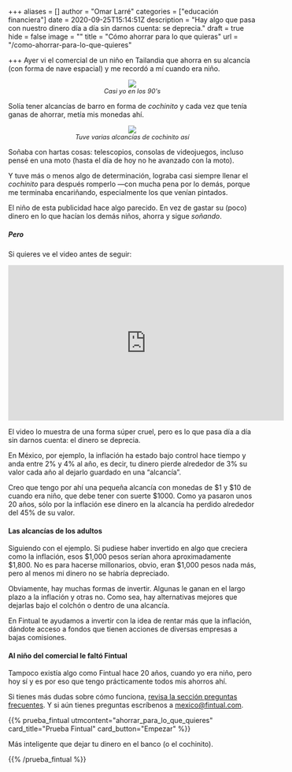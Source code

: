 +++
aliases = []
author = "Omar Larré"
categories = ["educación financiera"]
date = 2020-09-25T15:14:51Z
description = "Hay algo que pasa con nuestro dinero día a día sin darnos cuenta: se deprecia."
draft = true
hide = false
image = ""
title = "Cómo ahorrar para lo que quieras"
url = "/como-ahorrar-para-lo-que-quieres"

+++
Ayer vi el comercial de un niño en Tailandia que ahorra en su alcancía (con forma de nave espacial) y me recordó a mí cuando era niño.

<div style="text-align:center"> <figure> <img src="/uploads/captura-de-pantalla-2020-09-25-a-la-s-13-23-02.png"> <figcaption style="display:block;text-align:center;font-size:.8rem"><i>Casi yo en los 90's</i></figcaption> </figure> </div>

Solía tener alcancías de barro en forma de _cochinito_ y cada vez que tenía ganas de ahorrar, metía mis monedas ahí.

<div style="text-align:center"> <figure> <img src="/uploads/captura-de-pantalla-2020-09-25-a-la-s-13-38-30.png"> <figcaption style="display:block;text-align:center;font-size:.8rem"><i>Tuve varias alcancías de cochinito así</i></figcaption> </figure> </div>

Soñaba con hartas cosas: telescopios, consolas de videojuegos, incluso pensé en una moto (hasta el día de hoy no he avanzado con la moto).

Y tuve más o menos algo de determinación, lograba casi siempre llenar el _cochinito_ para después romperlo —con mucha pena por lo demás, porque me terminaba encariñando, especialmente los que venían pintados.

El niño de esta publicidad hace algo parecido. En vez de gastar su (poco) dinero en lo que hacían los demás niños, ahorra y sigue _soñando_.

##### Pero

Si quieres ve el video antes de seguir:

<iframe width="560" height="315" src="https://www.youtube.com/embed/a2lv_Xl1e4U" frameborder="0" allow="accelerometer; autoplay; clipboard-write; encrypted-media; gyroscope; picture-in-picture" allowfullscreen></iframe>

El video lo muestra de una forma súper cruel, pero es lo que pasa día a día sin darnos cuenta: el dinero se deprecia.

En México, por ejemplo, la inflación ha estado bajo control hace tiempo y anda entre 2% y 4% al año, es decir, tu dinero pierde alrededor de 3% su valor cada año al dejarlo guardado en una “alcancía”.

Creo que tengo por ahí una pequeña alcancía con monedas de $1 y $10 de cuando era niño, que debe tener con suerte $1000. Como ya pasaron unos 20 años, sólo por la inflación ese dinero en la alcancía ha perdido alrededor del 45% de su valor.

#### Las alcancías de los adultos

Siguiendo con el ejemplo. Si pudiese haber invertido en algo que creciera como la inflación, esos $1,000 pesos serían ahora aproximadamente $1,800. No es para hacerse millonarios, obvio, eran $1,000 pesos nada más, pero al menos mi dinero no se habría depreciado.

Obviamente, hay muchas formas de invertir. Algunas le ganan en el largo plazo a la inflación y otras no. Como sea, hay alternativas mejores que dejarlas bajo el colchón o dentro de una alcancía.

En Fintual te ayudamos a invertir con la idea de rentar más que la inflación, dándote acceso a fondos que tienen acciones de diversas empresas a bajas comisiones.

#### Al niño del comercial le faltó Fintual

Tampoco existía algo como Fintual hace 20 años, cuando yo era niño, pero hoy sí y es por eso que tengo prácticamente todos mis ahorros ahí.

Si tienes más dudas sobre cómo funciona, [revisa la sección preguntas frecuentes](https://fintual.mx/como-funciona). Y si aún tienes preguntas escríbenos a mexico@fintual.com.

{{% prueba_fintual
utmcontent="ahorrar_para_lo_que_quieres"
card_title="Prueba Fintual"
card_button="Empezar" %}}

Más inteligente que dejar tu dinero en el banco (o el cochinito).

{{% /prueba_fintual %}}
